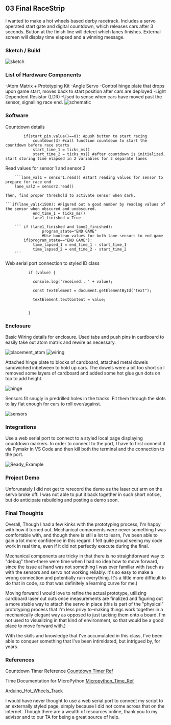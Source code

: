 ## 03 Final RaceStrip

I wanted to make a hot wheels based derby racetrack. Includes a servo operated start gate and digital countdown, which releases cars after 3 seconds. Button at the finish line will detect which lanes finishes. External screen will display time elapsed and a winning message. 



### Sketch / Build
![sketch](https://github.com/carolynjhsu/Carol_Spr23/blob/main/03_Final_RaceStrip/Photos/Sketch.png)


### List of Hardware Components

-Atom Matrix + Prototyping Kit
-Angle Servo 
    -Control hinge plate that drops upon game start, moves back to start position after cars are deployed
-Light Dependent Resistor (LDR)
    -Used to sense when cars have moved past the sensor, signalling race end. 
![schematic](https://github.com/carolynjhsu/Carol_Spr23/blob/main/03_Final_RaceStrip/Photos/schematic.jpg)



### Software

Countdown details  

```if(program_state=="start"): 
        if(start_pin.value()==0): #push button to start racing 
            countdown(3) #call function countdown to start the countdown before race starts
            start_time_1 = ticks_ms()
            start_time_2 = ticks_ms() #after countdown is initialized, start storing time elapsed in 2 variables for 2 separate lanes
```

Read values for sensor 1 and sensor 2  


        ```lane_val1 = sensor1.read() #start reading values for sensor to prepare for race end
        lane_val2 = sensor2.read()
```
Then, find proper threshold to activate sensor when dark. 

```if(lane_val1<1500): #Figured out a good number by reading values of the sensor when obscured and unobscured.
            end_time_1 = ticks_ms()
            lane1_finished = True
```

        ``` if (lane1_finished and lane2_finished):
                    program_state="END GAME" 
                    #Use boolean values for both lane sensors to end game
            if(program_state=="END GAME"):
                time_lapsed_1 = end_time_1 - start_time_1
                time_lapsed_2 = end_time_2 - start_time_2
        ```
Web serial port connection to styled ID class

````
          if (value) {

            console.log('received.. ' + value);

            const textElement = document.getElementById("text");

            textElement.textContent = value;


          }
````
                

### Enclosure

Basic Wiring details for enclosure. Used tabs and push pins in cardboard to easily take out atom matrix and rewire as necessary.  


![placement_atom](https://github.com/carolynjhsu/Carol_Spr23/blob/main/03_Final_RaceStrip/Photos/placement.jpg)
![wiring](https://github.com/carolynjhsu/Carol_Spr23/blob/main/03_Final_RaceStrip/Photos/wires.jpg)  



Attached hinge plate to blocks of cardboard, attached metal dowels sandwiched inbetween to hold up cars. The dowels were a bit too short so I removed some layers of cardboard and added some hot glue gun dots on top to add height.   

![hinge](https://github.com/carolynjhsu/Carol_Spr23/blob/main/03_Final_RaceStrip/Photos/hinge.jpg)  



Sensors fit snugly in predrilled holes in the tracks. Fit them through the slots to lay flat enough for cars to roll over/against. 

![sensors](https://github.com/carolynjhsu/Carol_Spr23/blob/main/03_Final_RaceStrip/Photos/sensors.jpeg)  



### Integrations

Use a web serial port to connect to a styled local page displaying countdown markers. In order to connect to the port, I have to first connect it via Pymakr in VS Code and then kill both the terminal and the connection to the port.  

![Ready_Example](https://github.com/carolynjhsu/Carol_Spr23/blob/main/03_Final_RaceStrip/Photos/Ready.png)  



### Project Demo

Unforunately I did not get to rerecord the demo as the laser cut arm on the servo broke off. I was not able to put it back together in such short notice, but do anticipate rebuilding and posting a demo soon. 


  
### Final Thoughts

Overall, Though I had a few kinks with the prototyping process, I'm happy with how it turned out. Mechanical components were never something I was comfortable with, and though there is still a lot to learn, I've been able to gain a lot more confidence in this regard. I felt quite proud seeing my code work in real time, even if it did not perfectly execute during the final. 

Mechanical components are tricky in that there is no straightforward way to "debug" them–there were time when I had no idea how to move forward, since the issue at hand was not something I was ever familiar with (such as with the sensors and servo not working reliably. It's so easy to make a wrong connection and potentially ruin everything. It's a little more difficult to do that in code, so that was definitely a learning curve for me.)

Moving forward I would love to refine the actual prototype, utilizing cardboard laser cut outs once measurements are finalized and figuring out a more stable way to attach the servo in place (this is part of the "physical" prototyping process that I'm less privy to–making things work together in a mechanically elegant way as opposed to just tacking them onto a board. I'm not used to visualizing in that kind of environment, so that would be a good place to move forward with.)

With the skills and knowledge that I've accumulated in this class, I've been able to conquer something that I've been intimidated, but intrigued by, for years. 



### References
 

Countdown Timer Reference
[Countdown Timer Ref](https://www.geeksforgeeks.org/how-to-create-a-countdown-timer-using-python/)  

Time Documentation for MicroPython
[Micropython_Time_Ref](https://docs.micropython.org/en/latest/library/time.html)  

[Arduino_Hot_Wheels_Track](https://blog.arduino.cc/2016/12/20/dad-builds-an-arduino-hot-wheels-drag-strip-for-son/)  


 I would have never thought to use a web serial port to connect my script to an externally styled page, simply because I did not come across that on the internet. Though there are a wealth of resources online, thank you to my advisor and to our TA for being a great source of help. 
